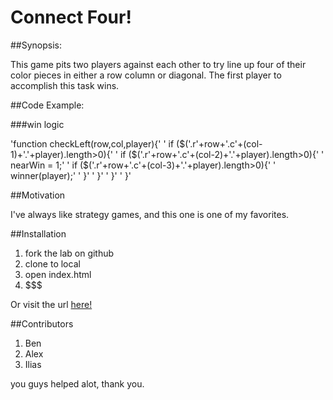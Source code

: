 # Connect Four!

##Synopsis:

 This game pits two players against each other to try line up four of their color pieces in either a row column or diagonal. The first player to accomplish this task wins.

##Code Example:

###win logic

'function checkLeft(row,col,player){'
' if ($('.r'+row+'.c'+(col-1)+'.'+player).length>0){'
'    if ($('.r'+row+'.c'+(col-2)+'.'+player).length>0){'
'      nearWin = 1;'
'      if ($('.r'+row+'.c'+(col-3)+'.'+player).length>0){'
'        winner(player);'
'      }'
'    }'
'  }'
' }'

##Motivation

 I've always like strategy games, and this one is one of my favorites.

##Installation

1. fork the lab on github
2. clone to local
3. open index.html
4. $$$

Or visit the url [here!](http://exporter-tiger-32220.bitballoon.com/)

##Contributors

 1. Ben
 2. Alex
 3. Ilias

 you guys helped alot, thank you.

